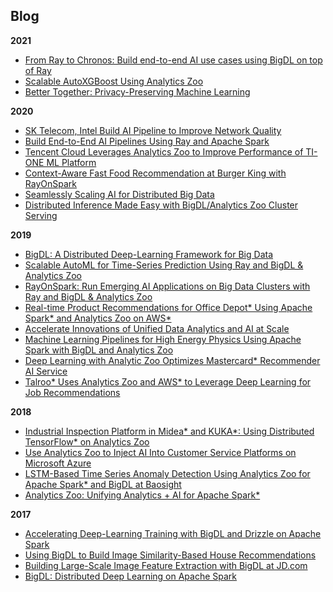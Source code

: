 Blog
---

**2021**
- [From Ray to Chronos: Build end-to-end AI use cases using BigDL on top of Ray](https://www.anyscale.com/blog/from-ray-to-chronos-build-end-to-end-ai-use-cases-using-bigdl-on-top-of-ray)
- [Scalable AutoXGBoost Using Analytics Zoo](https://medium.com/intel-analytics-software/scalable-autoxgboost-using-analytics-zoo-automl-30d576cb138a)
- [Better Together: Privacy-Preserving Machine Learning](https://www.intel.com/content/www/us/en/artificial-intelligence/posts/alibaba-privacy-preserving-machine-learning.html)

**2020**
- [SK Telecom, Intel Build AI Pipeline to Improve Network Quality](https://networkbuilders.intel.com/solutionslibrary/sk-telecom-intel-build-ai-pipeline-to-improve-network-quality)
- [Build End-to-End AI Pipelines Using Ray and Apache Spark](https://medium.com/distributed-computing-with-ray/build-end-to-end-ai-pipeline-using-ray-and-apache-spark-23f70f36115e)
- [Tencent Cloud Leverages Analytics Zoo to Improve Performance of TI-ONE ML Platform](https://www.intel.com/content/www/us/en/developer/articles/technical/tencent-cloud-leverages-analytics-zoo-to-improve-performance-of-ti-one-ml-platform.html?wapkw=Using%20Distributed%20TensorFlow*%20on%20Analytics%20Zoo)
- [Context-Aware Fast Food Recommendation at Burger King with RayOnSpark](https://medium.com/riselab/context-aware-fast-food-recommendation-at-burger-king-with-rayonspark-2e7a6009dd2d)
- [Seamlessly Scaling AI for Distributed Big Data](https://medium.com/swlh/seamlessly-scaling-ai-for-distributed-big-data-5b589ead2434)
- [Distributed Inference Made Easy with BigDL/Analytics Zoo Cluster Serving](https://www.intel.com/content/www/us/en/developer/articles/technical/distributed-inference-made-easy-with-analytics-zoo-cluster-serving.html)

**2019**
- [BigDL: A Distributed Deep-Learning Framework for Big Data](https://arxiv.org/abs/1804.05839)
- [Scalable AutoML for Time-Series Prediction Using Ray and BigDL & Analytics Zoo](https://medium.com/riselab/scalable-automl-for-time-series-prediction-using-ray-and-analytics-zoo-b79a6fd08139)
- [RayOnSpark: Run Emerging AI Applications on Big Data Clusters with Ray and BigDL & Analytics Zoo](https://medium.com/riselab/rayonspark-running-emerging-ai-applications-on-big-data-clusters-with-ray-and-analytics-zoo-923e0136ed6a)
- [Real-time Product Recommendations for Office Depot* Using Apache Spark* and Analytics Zoo on AWS*](https://www.intel.com/content/www/us/en/developer/articles/technical/real-time-product-recommendations-for-office-depot-using-apache-spark-and-analytics-zoo-on.html?wapkw=Using%20Distributed%20TensorFlow*%20on%20Analytics%20Zoo)
- [Accelerate Innovations of Unified Data Analytics and AI at Scale](https://www.intel.com/content/www/us/en/developer/articles/technical/accelerate-innovations-of-unified-data-analytics-and-ai-at-scale.html?wapkw=Using%20Distributed%20TensorFlow*%20on%20Analytics%20Zoo)
- [Machine Learning Pipelines for High Energy Physics Using Apache Spark with BigDL and Analytics Zoo](https://db-blog.web.cern.ch/blog/luca-canali/machine-learning-pipelines-high-energy-physics-using-apache-spark-bigdl?from=timeline&isappinstalled=0)
- [Deep Learning with Analytic Zoo Optimizes Mastercard* Recommender AI Service](https://www.intel.com/content/www/us/en/developer/articles/technical/deep-learning-with-analytic-zoo-optimizes-mastercard-recommender-ai-service.html?wapkw=Using%20Distributed%20TensorFlow*%20on%20Analytics%20Zoo)
- [Talroo* Uses Analytics Zoo and AWS* to Leverage Deep Learning for Job Recommendations](https://www.intel.com/content/www/us/en/developer/articles/technical/talroo-uses-analytics-zoo-and-aws-to-leverage-deep-learning-for-job-recommendations.html?wapkw=Using%20Distributed%20TensorFlow*%20on%20Analytics%20Zoo)

**2018**
- [Industrial Inspection Platform in Midea* and KUKA*: Using Distributed TensorFlow* on Analytics Zoo](https://www.intel.com/content/www/us/en/developer/articles/technical/industrial-inspection-platform-in-midea-and-kuka-using-distributed-tensorflow-on-analytics.html?wapkw=Using%20Distributed%20TensorFlow*%20on%20Analytics%20Zoo)
- [Use Analytics Zoo to Inject AI Into Customer Service Platforms on Microsoft Azure](https://www.intel.com/content/www/us/en/developer/articles/technical/use-analytics-zoo-to-inject-ai-into-customer-service-platforms-on-microsoft-azure-part-1.html?wapkw=Using%20Distributed%20TensorFlow*%20on%20Analytics%20Zoo)
- [LSTM-Based Time Series Anomaly Detection Using Analytics Zoo for Apache Spark* and BigDL at Baosight](https://www.intel.com/content/www/us/en/developer/articles/technical/lstm-based-time-series-anomaly-detection-using-analytics-zoo-for-apache-spark-and-bigdl.html?wapkw=Using%20Distributed%20TensorFlow*%20on%20Analytics%20Zoo)
- [Analytics Zoo: Unifying Analytics + AI for Apache Spark*](https://www.intel.com/content/www/us/en/developer/articles/technical/analytics-zoo-unifying-analytics-ai-for-apache-spark.html?_ga=2.268623665.1713049974.1561343546-1183969440.1558077243)

**2017**
- [Accelerating Deep-Learning Training with BigDL and Drizzle on Apache Spark](https://rise.cs.berkeley.edu/blog/accelerating-deep-learning-training-with-bigdl-and-drizzle-on-apache-spark)
- [Using BigDL to Build Image Similarity-Based House Recommendations](https://www.intel.com/content/www/us/en/developer/articles/technical/using-bigdl-to-build-image-similarity-based-house-recommendations.html)
- [Building Large-Scale Image Feature Extraction with BigDL at JD.com](https://www.intel.com/content/www/us/en/developer/articles/technical/building-large-scale-image-feature-extraction-with-bigdl-at-jdcom.html)
- [BigDL: Distributed Deep Learning on Apache Spark](https://www.intel.com/content/www/us/en/developer/articles/technical/bigdl-distributed-deep-learning-on-apache-spark.html)
